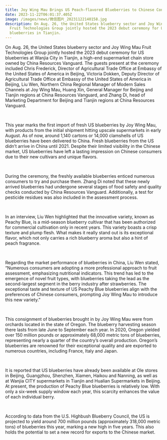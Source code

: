 ```yaml
---
title: Joy Wing Mau Brings US Peach-flavored Blueberries to Chinese Consumers
date: 2023-11-22T06:01:37.405Z
image: /images/news/微信图片_20231122140158.jpg
description: On Aug. 26, the United States blueberry sector and Joy Wing Mau
  Fruit Technologies Group jointly hosted the 2023 debut ceremony for US
  blueberries in Tianjin.
---
```

<!--\[if gte mso 9]><xml><o:DocumentProperties><o:Revision>1</o:Revision><o:Pages>1</o:Pages><o:Lines>1</o:Lines><o:Paragraphs>1</o:Paragraphs></o:DocumentProperties></xml><!\[endif]-->

<!--\[if gte mso 9]><xml><o:OfficeDocumentSettings></o:OfficeDocumentSettings></xml><!\[endif]-->

<!--\[if gte mso 9]><xml><w:WordDocument><w:BrowserLevel>MicrosoftInternetExplorer4</w:BrowserLevel><w:DisplayHorizontalDrawingGridEvery>0</w:DisplayHorizontalDrawingGridEvery><w:DisplayVerticalDrawingGridEvery>2</w:DisplayVerticalDrawingGridEvery><w:DocumentKind>DocumentNotSpecified</w:DocumentKind><w:DrawingGridVerticalSpacing>7.8 磅</w:DrawingGridVerticalSpacing><w:PunctuationKerning></w:PunctuationKerning><w:View>Normal</w:View><w:Compatibility><w:AdjustLineHeightInTable/><w:DontGrowAutofit/><w:BalanceSingleByteDoubleByteWidth/><w:DoNotExpandShiftReturn/><w:UseFELayout/></w:Compatibility><w:Zoom>0</w:Zoom></w:WordDocument></xml><!\[endif]-->

<!--\[if gte mso 9]><xml><w:LatentStyles DefLockedState="false"  DefUnhideWhenUsed="true"  DefSemiHidden="true"  DefQFormat="false"  DefPriority="99"  LatentStyleCount="260" >
<w:LsdException Locked="false"  Priority="99"  SemiHidden="false"  Name="Normal" ></w:LsdException>
<w:LsdException Locked="false"  Priority="99"  SemiHidden="false"  Name="heading 1" ></w:LsdException>
<w:LsdException Locked="false"  Priority="99"  SemiHidden="false"  Name="heading 2" ></w:LsdException>
<w:LsdException Locked="false"  Priority="99"  SemiHidden="false"  Name="heading 3" ></w:LsdException>
<w:LsdException Locked="false"  Priority="99"  SemiHidden="false"  Name="heading 4" ></w:LsdException>
<w:LsdException Locked="false"  Priority="99"  SemiHidden="false"  Name="heading 5" ></w:LsdException>
<w:LsdException Locked="false"  Priority="99"  SemiHidden="false"  Name="heading 6" ></w:LsdException>
<w:LsdException Locked="false"  Priority="99"  SemiHidden="false"  Name="heading 7" ></w:LsdException>
<w:LsdException Locked="false"  Priority="99"  SemiHidden="false"  Name="heading 8" ></w:LsdException>
<w:LsdException Locked="false"  Priority="99"  SemiHidden="false"  Name="heading 9" ></w:LsdException>
<w:LsdException Locked="false"  Priority="99"  SemiHidden="false"  Name="index 1" ></w:LsdException>
<w:LsdException Locked="false"  Priority="99"  SemiHidden="false"  Name="index 2" ></w:LsdException>
<w:LsdException Locked="false"  Priority="99"  SemiHidden="false"  Name="index 3" ></w:LsdException>
<w:LsdException Locked="false"  Priority="99"  SemiHidden="false"  Name="index 4" ></w:LsdException>
<w:LsdException Locked="false"  Priority="99"  SemiHidden="false"  Name="index 5" ></w:LsdException>
<w:LsdException Locked="false"  Priority="99"  SemiHidden="false"  Name="index 6" ></w:LsdException>
<w:LsdException Locked="false"  Priority="99"  SemiHidden="false"  Name="index 7" ></w:LsdException>
<w:LsdException Locked="false"  Priority="99"  SemiHidden="false"  Name="index 8" ></w:LsdException>
<w:LsdException Locked="false"  Priority="99"  SemiHidden="false"  Name="index 9" ></w:LsdException>
<w:LsdException Locked="false"  Priority="99"  SemiHidden="false"  Name="toc 1" ></w:LsdException>
<w:LsdException Locked="false"  Priority="99"  SemiHidden="false"  Name="toc 2" ></w:LsdException>
<w:LsdException Locked="false"  Priority="99"  SemiHidden="false"  Name="toc 3" ></w:LsdException>
<w:LsdException Locked="false"  Priority="99"  SemiHidden="false"  Name="toc 4" ></w:LsdException>
<w:LsdException Locked="false"  Priority="99"  SemiHidden="false"  Name="toc 5" ></w:LsdException>
<w:LsdException Locked="false"  Priority="99"  SemiHidden="false"  Name="toc 6" ></w:LsdException>
<w:LsdException Locked="false"  Priority="99"  SemiHidden="false"  Name="toc 7" ></w:LsdException>
<w:LsdException Locked="false"  Priority="99"  SemiHidden="false"  Name="toc 8" ></w:LsdException>
<w:LsdException Locked="false"  Priority="99"  SemiHidden="false"  Name="toc 9" ></w:LsdException>
<w:LsdException Locked="false"  Priority="99"  SemiHidden="false"  Name="Normal Indent" ></w:LsdException>
<w:LsdException Locked="false"  Priority="99"  SemiHidden="false"  Name="footnote text" ></w:LsdException>
<w:LsdException Locked="false"  Priority="99"  SemiHidden="false"  Name="annotation text" ></w:LsdException>
<w:LsdException Locked="false"  Priority="99"  SemiHidden="false"  Name="header" ></w:LsdException>
<w:LsdException Locked="false"  Priority="99"  SemiHidden="false"  Name="footer" ></w:LsdException>
<w:LsdException Locked="false"  Priority="99"  SemiHidden="false"  Name="index heading" ></w:LsdException>
<w:LsdException Locked="false"  Priority="99"  SemiHidden="false"  Name="caption" ></w:LsdException>
<w:LsdException Locked="false"  Priority="99"  SemiHidden="false"  Name="table of figures" ></w:LsdException>
<w:LsdException Locked="false"  Priority="99"  SemiHidden="false"  Name="envelope address" ></w:LsdException>
<w:LsdException Locked="false"  Priority="99"  SemiHidden="false"  Name="envelope return" ></w:LsdException>
<w:LsdException Locked="false"  Priority="99"  SemiHidden="false"  Name="footnote reference" ></w:LsdException>
<w:LsdException Locked="false"  Priority="99"  SemiHidden="false"  Name="annotation reference" ></w:LsdException>
<w:LsdException Locked="false"  Priority="99"  SemiHidden="false"  Name="line number" ></w:LsdException>
<w:LsdException Locked="false"  Priority="99"  SemiHidden="false"  Name="page number" ></w:LsdException>
<w:LsdException Locked="false"  Priority="99"  SemiHidden="false"  Name="endnote reference" ></w:LsdException>
<w:LsdException Locked="false"  Priority="99"  SemiHidden="false"  Name="endnote text" ></w:LsdException>
<w:LsdException Locked="false"  Priority="99"  SemiHidden="false"  Name="table of authorities" ></w:LsdException>
<w:LsdException Locked="false"  Priority="99"  SemiHidden="false"  Name="macro" ></w:LsdException>
<w:LsdException Locked="false"  Priority="99"  SemiHidden="false"  Name="toa heading" ></w:LsdException>
<w:LsdException Locked="false"  Priority="99"  SemiHidden="false"  Name="List" ></w:LsdException>
<w:LsdException Locked="false"  Priority="99"  SemiHidden="false"  Name="List Bullet" ></w:LsdException>
<w:LsdException Locked="false"  Priority="99"  SemiHidden="false"  Name="List Number" ></w:LsdException>
<w:LsdException Locked="false"  Priority="99"  SemiHidden="false"  Name="List 2" ></w:LsdException>
<w:LsdException Locked="false"  Priority="99"  SemiHidden="false"  Name="List 3" ></w:LsdException>
<w:LsdException Locked="false"  Priority="99"  SemiHidden="false"  Name="List 4" ></w:LsdException>
<w:LsdException Locked="false"  Priority="99"  SemiHidden="false"  Name="List 5" ></w:LsdException>
<w:LsdException Locked="false"  Priority="99"  SemiHidden="false"  Name="List Bullet 2" ></w:LsdException>
<w:LsdException Locked="false"  Priority="99"  SemiHidden="false"  Name="List Bullet 3" ></w:LsdException>
<w:LsdException Locked="false"  Priority="99"  SemiHidden="false"  Name="List Bullet 4" ></w:LsdException>
<w:LsdException Locked="false"  Priority="99"  SemiHidden="false"  Name="List Bullet 5" ></w:LsdException>
<w:LsdException Locked="false"  Priority="99"  SemiHidden="false"  Name="List Number 2" ></w:LsdException>
<w:LsdException Locked="false"  Priority="99"  SemiHidden="false"  Name="List Number 3" ></w:LsdException>
<w:LsdException Locked="false"  Priority="99"  SemiHidden="false"  Name="List Number 4" ></w:LsdException>
<w:LsdException Locked="false"  Priority="99"  SemiHidden="false"  Name="List Number 5" ></w:LsdException>
<w:LsdException Locked="false"  Priority="99"  SemiHidden="false"  Name="Title" ></w:LsdException>
<w:LsdException Locked="false"  Priority="99"  SemiHidden="false"  Name="Closing" ></w:LsdException>
<w:LsdException Locked="false"  Priority="99"  SemiHidden="false"  Name="Signature" ></w:LsdException>
<w:LsdException Locked="false"  Priority="99"  SemiHidden="false"  Name="Default Paragraph Font" ></w:LsdException>
<w:LsdException Locked="false"  Priority="99"  SemiHidden="false"  Name="Body Text" ></w:LsdException>
<w:LsdException Locked="false"  Priority="99"  SemiHidden="false"  Name="Body Text Indent" ></w:LsdException>
<w:LsdException Locked="false"  Priority="99"  SemiHidden="false"  Name="List Continue" ></w:LsdException>
<w:LsdException Locked="false"  Priority="99"  SemiHidden="false"  Name="List Continue 2" ></w:LsdException>
<w:LsdException Locked="false"  Priority="99"  SemiHidden="false"  Name="List Continue 3" ></w:LsdException>
<w:LsdException Locked="false"  Priority="99"  SemiHidden="false"  Name="List Continue 4" ></w:LsdException>
<w:LsdException Locked="false"  Priority="99"  SemiHidden="false"  Name="List Continue 5" ></w:LsdException>
<w:LsdException Locked="false"  Priority="99"  SemiHidden="false"  Name="Message Header" ></w:LsdException>
<w:LsdException Locked="false"  Priority="99"  SemiHidden="false"  Name="Subtitle" ></w:LsdException>
<w:LsdException Locked="false"  Priority="99"  SemiHidden="false"  Name="Salutation" ></w:LsdException>
<w:LsdException Locked="false"  Priority="99"  SemiHidden="false"  Name="Date" ></w:LsdException>
<w:LsdException Locked="false"  Priority="99"  SemiHidden="false"  Name="Body Text First Indent" ></w:LsdException>
<w:LsdException Locked="false"  Priority="99"  SemiHidden="false"  Name="Body Text First Indent 2" ></w:LsdException>
<w:LsdException Locked="false"  Priority="99"  SemiHidden="false"  Name="Note Heading" ></w:LsdException>
<w:LsdException Locked="false"  Priority="99"  SemiHidden="false"  Name="Body Text 2" ></w:LsdException>
<w:LsdException Locked="false"  Priority="99"  SemiHidden="false"  Name="Body Text 3" ></w:LsdException>
<w:LsdException Locked="false"  Priority="99"  SemiHidden="false"  Name="Body Text Indent 2" ></w:LsdException>
<w:LsdException Locked="false"  Priority="99"  SemiHidden="false"  Name="Body Text Indent 3" ></w:LsdException>
<w:LsdException Locked="false"  Priority="99"  SemiHidden="false"  Name="Block Text" ></w:LsdException>
<w:LsdException Locked="false"  Priority="99"  SemiHidden="false"  Name="Hyperlink" ></w:LsdException>
<w:LsdException Locked="false"  Priority="99"  SemiHidden="false"  Name="FollowedHyperlink" ></w:LsdException>
<w:LsdException Locked="false"  Priority="99"  SemiHidden="false"  Name="Strong" ></w:LsdException>
<w:LsdException Locked="false"  Priority="99"  SemiHidden="false"  Name="Emphasis" ></w:LsdException>
<w:LsdException Locked="false"  Priority="99"  SemiHidden="false"  Name="Document Map" ></w:LsdException>
<w:LsdException Locked="false"  Priority="99"  SemiHidden="false"  Name="Plain Text" ></w:LsdException>
<w:LsdException Locked="false"  Priority="99"  SemiHidden="false"  Name="E-mail Signature" ></w:LsdException>
<w:LsdException Locked="false"  Priority="99"  SemiHidden="false"  Name="Normal (Web)" ></w:LsdException>
<w:LsdException Locked="false"  Priority="99"  SemiHidden="false"  Name="HTML Acronym" ></w:LsdException>
<w:LsdException Locked="false"  Priority="99"  SemiHidden="false"  Name="HTML Address" ></w:LsdException>
<w:LsdException Locked="false"  Priority="99"  SemiHidden="false"  Name="HTML Cite" ></w:LsdException>
<w:LsdException Locked="false"  Priority="99"  SemiHidden="false"  Name="HTML Code" ></w:LsdException>
<w:LsdException Locked="false"  Priority="99"  SemiHidden="false"  Name="HTML Definition" ></w:LsdException>
<w:LsdException Locked="false"  Priority="99"  SemiHidden="false"  Name="HTML Keyboard" ></w:LsdException>
<w:LsdException Locked="false"  Priority="99"  SemiHidden="false"  Name="HTML Preformatted" ></w:LsdException>
<w:LsdException Locked="false"  Priority="99"  SemiHidden="false"  Name="HTML Sample" ></w:LsdException>
<w:LsdException Locked="false"  Priority="99"  SemiHidden="false"  Name="HTML Typewriter" ></w:LsdException>
<w:LsdException Locked="false"  Priority="99"  SemiHidden="false"  Name="HTML Variable" ></w:LsdException>
<w:LsdException Locked="false"  Priority="99"  SemiHidden="false"  Name="Normal Table" ></w:LsdException>
<w:LsdException Locked="false"  Priority="99"  SemiHidden="false"  Name="annotation subject" ></w:LsdException>
<w:LsdException Locked="false"  Priority="99"  SemiHidden="false"  Name="No List" ></w:LsdException>
<w:LsdException Locked="false"  Priority="99"  SemiHidden="false"  Name="1 / a / i" ></w:LsdException>
<w:LsdException Locked="false"  Priority="99"  SemiHidden="false"  Name="1 / 1.1 / 1.1.1" ></w:LsdException>
<w:LsdException Locked="false"  Priority="99"  SemiHidden="false"  Name="Article / Section" ></w:LsdException>
<w:LsdException Locked="false"  Priority="99"  SemiHidden="false"  Name="Table Simple 1" ></w:LsdException>
<w:LsdException Locked="false"  Priority="99"  SemiHidden="false"  Name="Table Simple 2" ></w:LsdException>
<w:LsdException Locked="false"  Priority="99"  SemiHidden="false"  Name="Table Simple 3" ></w:LsdException>
<w:LsdException Locked="false"  Priority="99"  SemiHidden="false"  Name="Table Classic 1" ></w:LsdException>
<w:LsdException Locked="false"  Priority="99"  SemiHidden="false"  Name="Table Classic 2" ></w:LsdException>
<w:LsdException Locked="false"  Priority="99"  SemiHidden="false"  Name="Table Classic 3" ></w:LsdException>
<w:LsdException Locked="false"  Priority="99"  SemiHidden="false"  Name="Table Classic 4" ></w:LsdException>
<w:LsdException Locked="false"  Priority="99"  SemiHidden="false"  Name="Table Colorful 1" ></w:LsdException>
<w:LsdException Locked="false"  Priority="99"  SemiHidden="false"  Name="Table Colorful 2" ></w:LsdException>
<w:LsdException Locked="false"  Priority="99"  SemiHidden="false"  Name="Table Colorful 3" ></w:LsdException>
<w:LsdException Locked="false"  Priority="99"  SemiHidden="false"  Name="Table Columns 1" ></w:LsdException>
<w:LsdException Locked="false"  Priority="99"  SemiHidden="false"  Name="Table Columns 2" ></w:LsdException>
<w:LsdException Locked="false"  Priority="99"  SemiHidden="false"  Name="Table Columns 3" ></w:LsdException>
<w:LsdException Locked="false"  Priority="99"  SemiHidden="false"  Name="Table Columns 4" ></w:LsdException>
<w:LsdException Locked="false"  Priority="99"  SemiHidden="false"  Name="Table Columns 5" ></w:LsdException>
<w:LsdException Locked="false"  Priority="99"  SemiHidden="false"  Name="Table Grid 1" ></w:LsdException>
<w:LsdException Locked="false"  Priority="99"  SemiHidden="false"  Name="Table Grid 2" ></w:LsdException>
<w:LsdException Locked="false"  Priority="99"  SemiHidden="false"  Name="Table Grid 3" ></w:LsdException>
<w:LsdException Locked="false"  Priority="99"  SemiHidden="false"  Name="Table Grid 4" ></w:LsdException>
<w:LsdException Locked="false"  Priority="99"  SemiHidden="false"  Name="Table Grid 5" ></w:LsdException>
<w:LsdException Locked="false"  Priority="99"  SemiHidden="false"  Name="Table Grid 6" ></w:LsdException>
<w:LsdException Locked="false"  Priority="99"  SemiHidden="false"  Name="Table Grid 7" ></w:LsdException>
<w:LsdException Locked="false"  Priority="99"  SemiHidden="false"  Name="Table Grid 8" ></w:LsdException>
<w:LsdException Locked="false"  Priority="99"  SemiHidden="false"  Name="Table List 1" ></w:LsdException>
<w:LsdException Locked="false"  Priority="99"  SemiHidden="false"  Name="Table List 2" ></w:LsdException>
<w:LsdException Locked="false"  Priority="99"  SemiHidden="false"  Name="Table List 3" ></w:LsdException>
<w:LsdException Locked="false"  Priority="99"  SemiHidden="false"  Name="Table List 4" ></w:LsdException>
<w:LsdException Locked="false"  Priority="99"  SemiHidden="false"  Name="Table List 5" ></w:LsdException>
<w:LsdException Locked="false"  Priority="99"  SemiHidden="false"  Name="Table List 6" ></w:LsdException>
<w:LsdException Locked="false"  Priority="99"  SemiHidden="false"  Name="Table List 7" ></w:LsdException>
<w:LsdException Locked="false"  Priority="99"  SemiHidden="false"  Name="Table List 8" ></w:LsdException>
<w:LsdException Locked="false"  Priority="99"  SemiHidden="false"  Name="Table 3D effects 1" ></w:LsdException>
<w:LsdException Locked="false"  Priority="99"  SemiHidden="false"  Name="Table 3D effects 2" ></w:LsdException>
<w:LsdException Locked="false"  Priority="99"  SemiHidden="false"  Name="Table 3D effects 3" ></w:LsdException>
<w:LsdException Locked="false"  Priority="99"  SemiHidden="false"  Name="Table Contemporary" ></w:LsdException>
<w:LsdException Locked="false"  Priority="99"  SemiHidden="false"  Name="Table Elegant" ></w:LsdException>
<w:LsdException Locked="false"  Priority="99"  SemiHidden="false"  Name="Table Professional" ></w:LsdException>
<w:LsdException Locked="false"  Priority="99"  SemiHidden="false"  Name="Table Subtle 1" ></w:LsdException>
<w:LsdException Locked="false"  Priority="99"  SemiHidden="false"  Name="Table Subtle 2" ></w:LsdException>
<w:LsdException Locked="false"  Priority="99"  SemiHidden="false"  Name="Table Web 1" ></w:LsdException>
<w:LsdException Locked="false"  Priority="99"  SemiHidden="false"  Name="Table Web 2" ></w:LsdException>
<w:LsdException Locked="false"  Priority="99"  SemiHidden="false"  Name="Table Web 3" ></w:LsdException>
<w:LsdException Locked="false"  Priority="99"  SemiHidden="false"  Name="Balloon Text" ></w:LsdException>
<w:LsdException Locked="false"  Priority="99"  SemiHidden="false"  Name="Table Grid" ></w:LsdException>
<w:LsdException Locked="false"  Priority="99"  SemiHidden="false"  Name="Table Theme" ></w:LsdException>
<w:LsdException Locked="false"  Priority="99"  SemiHidden="false"  Name="Placeholder Text" ></w:LsdException>
<w:LsdException Locked="false"  Priority="99"  SemiHidden="false"  Name="No Spacing" ></w:LsdException>
<w:LsdException Locked="false"  Priority="99"  SemiHidden="false"  Name="Light Shading" ></w:LsdException>
<w:LsdException Locked="false"  Priority="99"  SemiHidden="false"  Name="Light List" ></w:LsdException>
<w:LsdException Locked="false"  Priority="99"  SemiHidden="false"  Name="Light Grid" ></w:LsdException>
<w:LsdException Locked="false"  Priority="99"  SemiHidden="false"  Name="Medium Shading 1" ></w:LsdException>
<w:LsdException Locked="false"  Priority="99"  SemiHidden="false"  Name="Medium Shading 2" ></w:LsdException>
<w:LsdException Locked="false"  Priority="99"  SemiHidden="false"  Name="Medium List 1" ></w:LsdException>
<w:LsdException Locked="false"  Priority="99"  SemiHidden="false"  Name="Medium List 2" ></w:LsdException>
<w:LsdException Locked="false"  Priority="99"  SemiHidden="false"  Name="Medium Grid 1" ></w:LsdException>
<w:LsdException Locked="false"  Priority="99"  SemiHidden="false"  Name="Medium Grid 2" ></w:LsdException>
<w:LsdException Locked="false"  Priority="99"  SemiHidden="false"  Name="Medium Grid 3" ></w:LsdException>
<w:LsdException Locked="false"  Priority="99"  SemiHidden="false"  Name="Dark List" ></w:LsdException>
<w:LsdException Locked="false"  Priority="99"  SemiHidden="false"  Name="Colorful Shading" ></w:LsdException>
<w:LsdException Locked="false"  Priority="99"  SemiHidden="false"  Name="Colorful List" ></w:LsdException>
<w:LsdException Locked="false"  Priority="99"  SemiHidden="false"  Name="Colorful Grid" ></w:LsdException>
<w:LsdException Locked="false"  Priority="99"  SemiHidden="false"  Name="Light Shading Accent 1" ></w:LsdException>
<w:LsdException Locked="false"  Priority="99"  SemiHidden="false"  Name="Light List Accent 1" ></w:LsdException>
<w:LsdException Locked="false"  Priority="99"  SemiHidden="false"  Name="Light Grid Accent 1" ></w:LsdException>
<w:LsdException Locked="false"  Priority="99"  SemiHidden="false"  Name="Medium Shading 1 Accent 1" ></w:LsdException>
<w:LsdException Locked="false"  Priority="99"  SemiHidden="false"  Name="Medium Shading 2 Accent 1" ></w:LsdException>
<w:LsdException Locked="false"  Priority="99"  SemiHidden="false"  Name="Medium List 1 Accent 1" ></w:LsdException>
<w:LsdException Locked="false"  Priority="99"  SemiHidden="false"  Name="List Paragraph" ></w:LsdException>
<w:LsdException Locked="false"  Priority="99"  SemiHidden="false"  Name="Quote" ></w:LsdException>
<w:LsdException Locked="false"  Priority="99"  SemiHidden="false"  Name="Intense Quote" ></w:LsdException>
<w:LsdException Locked="false"  Priority="99"  SemiHidden="false"  Name="Medium List 2 Accent 1" ></w:LsdException>
<w:LsdException Locked="false"  Priority="99"  SemiHidden="false"  Name="Medium Grid 1 Accent 1" ></w:LsdException>
<w:LsdException Locked="false"  Priority="99"  SemiHidden="false"  Name="Medium Grid 2 Accent 1" ></w:LsdException>
<w:LsdException Locked="false"  Priority="99"  SemiHidden="false"  Name="Medium Grid 3 Accent 1" ></w:LsdException>
<w:LsdException Locked="false"  Priority="99"  SemiHidden="false"  Name="Dark List Accent 1" ></w:LsdException>
<w:LsdException Locked="false"  Priority="99"  SemiHidden="false"  Name="Colorful Shading Accent 1" ></w:LsdException>
<w:LsdException Locked="false"  Priority="99"  SemiHidden="false"  Name="Colorful List Accent 1" ></w:LsdException>
<w:LsdException Locked="false"  Priority="99"  SemiHidden="false"  Name="Colorful Grid Accent 1" ></w:LsdException>
<w:LsdException Locked="false"  Priority="99"  SemiHidden="false"  Name="Light Shading Accent 2" ></w:LsdException>
<w:LsdException Locked="false"  Priority="99"  SemiHidden="false"  Name="Light List Accent 2" ></w:LsdException>
<w:LsdException Locked="false"  Priority="99"  SemiHidden="false"  Name="Light Grid Accent 2" ></w:LsdException>
<w:LsdException Locked="false"  Priority="99"  SemiHidden="false"  Name="Medium Shading 1 Accent 2" ></w:LsdException>
<w:LsdException Locked="false"  Priority="99"  SemiHidden="false"  Name="Medium Shading 2 Accent 2" ></w:LsdException>
<w:LsdException Locked="false"  Priority="99"  SemiHidden="false"  Name="Medium List 1 Accent 2" ></w:LsdException>
<w:LsdException Locked="false"  Priority="99"  SemiHidden="false"  Name="Medium List 2 Accent 2" ></w:LsdException>
<w:LsdException Locked="false"  Priority="99"  SemiHidden="false"  Name="Medium Grid 1 Accent 2" ></w:LsdException>
<w:LsdException Locked="false"  Priority="99"  SemiHidden="false"  Name="Medium Grid 2 Accent 2" ></w:LsdException>
<w:LsdException Locked="false"  Priority="99"  SemiHidden="false"  Name="Medium Grid 3 Accent 2" ></w:LsdException>
<w:LsdException Locked="false"  Priority="99"  SemiHidden="false"  Name="Dark List Accent 2" ></w:LsdException>
<w:LsdException Locked="false"  Priority="99"  SemiHidden="false"  Name="Colorful Shading Accent 2" ></w:LsdException>
<w:LsdException Locked="false"  Priority="99"  SemiHidden="false"  Name="Colorful List Accent 2" ></w:LsdException>
<w:LsdException Locked="false"  Priority="99"  SemiHidden="false"  Name="Colorful Grid Accent 2" ></w:LsdException>
<w:LsdException Locked="false"  Priority="99"  SemiHidden="false"  Name="Light Shading Accent 3" ></w:LsdException>
<w:LsdException Locked="false"  Priority="99"  SemiHidden="false"  Name="Light List Accent 3" ></w:LsdException>
<w:LsdException Locked="false"  Priority="99"  SemiHidden="false"  Name="Light Grid Accent 3" ></w:LsdException>
<w:LsdException Locked="false"  Priority="99"  SemiHidden="false"  Name="Medium Shading 1 Accent 3" ></w:LsdException>
<w:LsdException Locked="false"  Priority="99"  SemiHidden="false"  Name="Medium Shading 2 Accent 3" ></w:LsdException>
<w:LsdException Locked="false"  Priority="99"  SemiHidden="false"  Name="Medium List 1 Accent 3" ></w:LsdException>
<w:LsdException Locked="false"  Priority="99"  SemiHidden="false"  Name="Medium List 2 Accent 3" ></w:LsdException>
<w:LsdException Locked="false"  Priority="99"  SemiHidden="false"  Name="Medium Grid 1 Accent 3" ></w:LsdException>
<w:LsdException Locked="false"  Priority="99"  SemiHidden="false"  Name="Medium Grid 2 Accent 3" ></w:LsdException>
<w:LsdException Locked="false"  Priority="99"  SemiHidden="false"  Name="Medium Grid 3 Accent 3" ></w:LsdException>
<w:LsdException Locked="false"  Priority="99"  SemiHidden="false"  Name="Dark List Accent 3" ></w:LsdException>
<w:LsdException Locked="false"  Priority="99"  SemiHidden="false"  Name="Colorful Shading Accent 3" ></w:LsdException>
<w:LsdException Locked="false"  Priority="99"  SemiHidden="false"  Name="Colorful List Accent 3" ></w:LsdException>
<w:LsdException Locked="false"  Priority="99"  SemiHidden="false"  Name="Colorful Grid Accent 3" ></w:LsdException>
<w:LsdException Locked="false"  Priority="99"  SemiHidden="false"  Name="Light Shading Accent 4" ></w:LsdException>
<w:LsdException Locked="false"  Priority="99"  SemiHidden="false"  Name="Light List Accent 4" ></w:LsdException>
<w:LsdException Locked="false"  Priority="99"  SemiHidden="false"  Name="Light Grid Accent 4" ></w:LsdException>
<w:LsdException Locked="false"  Priority="99"  SemiHidden="false"  Name="Medium Shading 1 Accent 4" ></w:LsdException>
<w:LsdException Locked="false"  Priority="99"  SemiHidden="false"  Name="Medium Shading 2 Accent 4" ></w:LsdException>
<w:LsdException Locked="false"  Priority="99"  SemiHidden="false"  Name="Medium List 1 Accent 4" ></w:LsdException>
<w:LsdException Locked="false"  Priority="99"  SemiHidden="false"  Name="Medium List 2 Accent 4" ></w:LsdException>
<w:LsdException Locked="false"  Priority="99"  SemiHidden="false"  Name="Medium Grid 1 Accent 4" ></w:LsdException>
<w:LsdException Locked="false"  Priority="99"  SemiHidden="false"  Name="Medium Grid 2 Accent 4" ></w:LsdException>
<w:LsdException Locked="false"  Priority="99"  SemiHidden="false"  Name="Medium Grid 3 Accent 4" ></w:LsdException>
<w:LsdException Locked="false"  Priority="99"  SemiHidden="false"  Name="Dark List Accent 4" ></w:LsdException>
<w:LsdException Locked="false"  Priority="99"  SemiHidden="false"  Name="Colorful Shading Accent 4" ></w:LsdException>
<w:LsdException Locked="false"  Priority="99"  SemiHidden="false"  Name="Colorful List Accent 4" ></w:LsdException>
<w:LsdException Locked="false"  Priority="99"  SemiHidden="false"  Name="Colorful Grid Accent 4" ></w:LsdException>
<w:LsdException Locked="false"  Priority="99"  SemiHidden="false"  Name="Light Shading Accent 5" ></w:LsdException>
<w:LsdException Locked="false"  Priority="99"  SemiHidden="false"  Name="Light List Accent 5" ></w:LsdException>
<w:LsdException Locked="false"  Priority="99"  SemiHidden="false"  Name="Light Grid Accent 5" ></w:LsdException>
<w:LsdException Locked="false"  Priority="99"  SemiHidden="false"  Name="Medium Shading 1 Accent 5" ></w:LsdException>
<w:LsdException Locked="false"  Priority="99"  SemiHidden="false"  Name="Medium Shading 2 Accent 5" ></w:LsdException>
<w:LsdException Locked="false"  Priority="99"  SemiHidden="false"  Name="Medium List 1 Accent 5" ></w:LsdException>
<w:LsdException Locked="false"  Priority="99"  SemiHidden="false"  Name="Medium List 2 Accent 5" ></w:LsdException>
<w:LsdException Locked="false"  Priority="99"  SemiHidden="false"  Name="Medium Grid 1 Accent 5" ></w:LsdException>
<w:LsdException Locked="false"  Priority="99"  SemiHidden="false"  Name="Medium Grid 2 Accent 5" ></w:LsdException>
<w:LsdException Locked="false"  Priority="99"  SemiHidden="false"  Name="Medium Grid 3 Accent 5" ></w:LsdException>
<w:LsdException Locked="false"  Priority="99"  SemiHidden="false"  Name="Dark List Accent 5" ></w:LsdException>
<w:LsdException Locked="false"  Priority="99"  SemiHidden="false"  Name="Colorful Shading Accent 5" ></w:LsdException>
<w:LsdException Locked="false"  Priority="99"  SemiHidden="false"  Name="Colorful List Accent 5" ></w:LsdException>
<w:LsdException Locked="false"  Priority="99"  SemiHidden="false"  Name="Colorful Grid Accent 5" ></w:LsdException>
<w:LsdException Locked="false"  Priority="99"  SemiHidden="false"  Name="Light Shading Accent 6" ></w:LsdException>
<w:LsdException Locked="false"  Priority="99"  SemiHidden="false"  Name="Light List Accent 6" ></w:LsdException>
<w:LsdException Locked="false"  Priority="99"  SemiHidden="false"  Name="Light Grid Accent 6" ></w:LsdException>
<w:LsdException Locked="false"  Priority="99"  SemiHidden="false"  Name="Medium Shading 1 Accent 6" ></w:LsdException>
<w:LsdException Locked="false"  Priority="99"  SemiHidden="false"  Name="Medium Shading 2 Accent 6" ></w:LsdException>
<w:LsdException Locked="false"  Priority="99"  SemiHidden="false"  Name="Medium List 1 Accent 6" ></w:LsdException>
<w:LsdException Locked="false"  Priority="99"  SemiHidden="false"  Name="Medium List 2 Accent 6" ></w:LsdException>
<w:LsdException Locked="false"  Priority="99"  SemiHidden="false"  Name="Medium Grid 1 Accent 6" ></w:LsdException>
<w:LsdException Locked="false"  Priority="99"  SemiHidden="false"  Name="Medium Grid 2 Accent 6" ></w:LsdException>
<w:LsdException Locked="false"  Priority="99"  SemiHidden="false"  Name="Medium Grid 3 Accent 6" ></w:LsdException>
<w:LsdException Locked="false"  Priority="99"  SemiHidden="false"  Name="Dark List Accent 6" ></w:LsdException>
<w:LsdException Locked="false"  Priority="99"  SemiHidden="false"  Name="Colorful Shading Accent 6" ></w:LsdException>
<w:LsdException Locked="false"  Priority="99"  SemiHidden="false"  Name="Colorful List Accent 6" ></w:LsdException>
<w:LsdException Locked="false"  Priority="99"  SemiHidden="false"  Name="Colorful Grid Accent 6" ></w:LsdException>
</w:LatentStyles></xml><!\[endif]-->

<!--StartFragment-->

On Aug. 26, the United States blueberry sector and Joy Wing Mau Fruit Technologies Group jointly hosted the 2023 debut ceremony for US blueberries at Wanjia City in Tianjin, a high-end supermarket chain store owned by China Resources Vanguard. The guests present at the ceremony included Chris Frederick, Director of Agricultural Trade Office at Embassy of the United States of America in Beijing, Victoria Dokken, Deputy Director of Agricultural Trade Office at Embassy of the United States of America in Beijing, Liu Wen, Northern China Regional Manager of Modern Sales Channels at Joy Wing Mau, Huang Xin, General Manager for Beijing and Tianjin regions at China Resources Vanguard, and Zhang Di, head of Marketing Department for Beijing and Tianjin regions at China Resources Vanguard.

 

This year marks the first import of fresh US blueberries by Joy Wing Mau, with products from the initial shipment hitting upscale supermarkets in early August. As of now, around 1,140 cartons or 14,000 clamshells of US blueberries have been delivered to China. Fresh blueberries from the US didn’t arrive in China until 2021. Despite their limited visibility in the Chinese market, US blueberries have left a lasting impression on Chinese consumers due to their new cultivars and unique flavors.

 

During the ceremony, the freshly available blueberries enticed numerous consumers to try and purchase them. Zhang Di noted that these newly arrived blueberries had undergone several stages of food safety and quality checks conducted by China Resources Vanguard. Additionally, a test for pesticide residues was also included in the assessment process.

 

In an interview, Liu Wen highlighted that the innovative variety, known as Peachy Blue, is a mid-season blueberry cultivar that has been authorized for commercial cultivation only in recent years. This variety boasts a crisp texture and plump flesh. What makes it really stand out is its exceptional flavor, which not only carries a rich blueberry aroma but also a hint of peach fragrance.

 

Regarding the market performance of blueberries in China, Liu Wen stated, “Numerous consumers are adopting a more professional approach to fruit assessment, emphasizing nutritional indicators. This trend has led to the emergence of novel fruit types, with blueberries taking the lead as the second-largest segment in the berry industry after strawberries. The exceptional taste and texture of US Peachy Blue blueberries align with the preferences of Chinese consumers, prompting Joy Wing Mau to introduce this new variety.”

 

This consignment of blueberries brought in by Joy Wing Mau were from orchards located in the state of Oregon. The blueberry harvesting season there lasts from late June to September each year. In 2020, Oregon yielded over 150 million pounds or approximately 68,000 metric tons of blueberries, representing nearly a quarter of the country’s overall production. Oregon’s blueberries are renowned for their exceptional quality and are exported to numerous countries, including France, Italy and Japan.

 

It is reported that US blueberries have already been available at Ole stores in Beijing, Guangzhou, Shenzhen, Xiamen, Haikou and Nanning, as well as at Wanjia CITY supermarkets in Tianjin and Hualian Supermarkets in Beijing. At present, the production of Peachy Blue blueberries is relatively low. With only a six-week supply window each year, this scarcity enhances the value of each individual berry.

 

According to data from the U.S. Highbush Blueberry Council, the US is projected to yield around 700 million pounds (approximately 318,000 metric tons) of blueberries this year, marking a new high in five years. This also holds the potential to set a new record for exports to the Chinese market.

<!--EndFragment-->